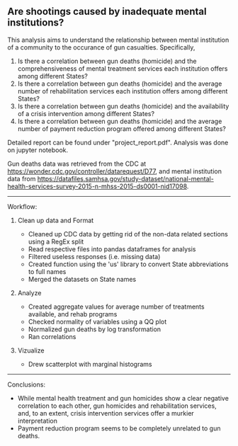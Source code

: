 ## Are shootings caused by inadequate mental institutions?
This analysis aims to understand the relationship between mental institution of a community to the occurance of gun casualties. Specifically,

1.	Is there a correlation between gun deaths (homicide) and the comprehensiveness of mental treatment services each institution offers among different States?
2.	Is there a correlation between gun deaths (homicide) and the average number of rehabilitation services each institution offers among different States?
3.	Is there a correlation between gun deaths (homicide) and the availability of a crisis intervention among different States?
4.	Is there a correlation between gun deaths (homicide) and the average number of payment reduction program offered among different States?


Detailed report can be found under "project_report.pdf". Analysis was done on jupyter notebook.

Gun deaths data was retrieved from the CDC at https://wonder.cdc.gov/controller/datarequest/D77, and mental institution data from https://datafiles.samhsa.gov/study-dataset/national-mental-health-services-survey-2015-n-mhss-2015-ds0001-nid17098.

---
Workflow:
1. Clean up data and Format

   - Cleaned up CDC data by getting rid of the non-data related sections using a RegEx split
   - Read respective files into pandas dataframes for analysis
   - Filtered useless responses (i.e. missing data)
   - Created function using the 'us' library to convert State abbreviations to full names
   - Merged the datasets on State names
   
2. Analyze

   - Created aggregate values for average number of treatments available, and rehab programs
   - Checked normality of variables using a QQ plot
   - Normalized gun deaths by log transformation
   - Ran correlations
   
3. Vizualize
   - Drew scatterplot with marginal histograms
   
 ---
 
 Conclusions:
- While mental health treatment and gun homicides show a clear negative correlation to each other, gun homicides and rehabilitation services, and, to an extent, crisis intervention services offer a murkier interpretation 
- Payment reduction program seems to be completely unrelated to gun deaths. 
